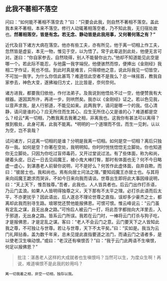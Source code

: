 ##  此我不著相不落空

问曰：“如何能不著相不落空去？”曰：“只要会此我，则自然不著相不落空。盖此我本来不著相，本来不落空。修行人动辄著相落空者，乃不知此我，无归宿处故也。**然著相落空，皆是有念。若无念、静动皆是此我用事，又何著何落之有？”**

近代及目下诸方大病在落空。他亦有些工夫，亦有所见，他于离一切相上作工夫，忽然皆是虚妄，本无一物，惟见于空，以为悟了。常于此辈追到此处，他便无言可对。遂曰：“你自家参去，自然晓得，别人不能替你出力。”他却不知道能见此空是哪一个。若此际不能忍，与他露一我字端倪，他便骇然而惊，便捧出《金刚经》我相二字作证，死也不信。到此时真是难言，只得顺他之意，说此际我见一切皆空，不可加一我字。为什么你信此甚笃？难道信此空者不是我么？总一味摇首，教我自家参去，神色大变，遂拂袖归方丈，比比皆是，奈何奈何。

诸方进我，都要我归依他，作付法弟子。及我说到他悟处不过一空，他便赞我有大根器。遂因其所许，再进一步，则哄然矣。我亦以《金刚经》证之。若以色见我，以音声求我，是人行邪道，不能见如来。此两我字，请问是哪一个的我。信心清静，请问是谁的心？应无所住而生其心、应生无所住心又是谁的心？难道都是空么？经云*离一切相，乃教我离去我著之相，非离我也。这我你有甚法可以离得？推到极处，此身可离，此我不能离。*明明的一个道理而不信，而生一见刺，认以为空，岂不哀哉？

试问诸方，只这离一切相的是谁？分明是我离一切相。如何是空一切相？离后只独存一我。如何是空？你著在空处，我明明知。你时时恍恍惚惚无立脚处。你也知道你无立脚处。只因为你吃过盲师毒药，又开过堂说过法。有了些体面，称为和尚，硬着头皮。日近一日去见阎魔王，被小鬼大棒打臀，那时有体面也无？何不今日略虚一虚心，到湛愚老人前替你说明，可不是好么？何苦作此虚体面，自弃自欺。而曰：“彼居士也。我和尚也。焉有向居士问法之理。”要知阎魔王亦居士也。与其将来向阎魔王跪求而哭诉，不如今日来向我而请谈。世尊出生即将此大事因缘说明，曰：“天上天下，惟吾独尊。”吾者，此我也。人人皆具者也。后云门出作打杀语，乃云门孟浪。如果人人皆明得独尊之义，天下那有不太平之理。必打杀此语而后太平，不亦更扰乎？因此语出，后人遂总不理论世尊之直指，误却多少豪杰之士，都离却此我而别寻生路。琅琊觉还赞他能报佛恩。可恨可恨。惟云峰说云：“云门虽有定乱之谋，且无出身之路。”可怜后人被云门一打，将此吾字都抛向大洋里去，入于邪道，无出身之路。皆系云门所误。我若在云门时，一棒将云门打杀与狗子吃，才是报佛恩，才是定乱之谋。客曰：“老人不会云门之意。云门要天下之人皆知此我之尊，不可独让与世尊。若让与世尊，天下不太平矣。”曰：“实如是。我当为云门礼拜拈香。盖为数千年来，总未见提此直指要道之法门，而诵云门之语者多，是以使老汉生嗔动恨。”或曰：“老汉还有嗔恨否？”曰：“我于云门此两语不生嗔恨，何足以报佛恩？”

> 批注：湛愚老人这样的大成就者也生嗔恨吗？当然可以生，为度众生啊！再说，难道嗔恨不是此我的妙用吗？

```yang
离一切我着之相，非空一切相，独存以我。
```

